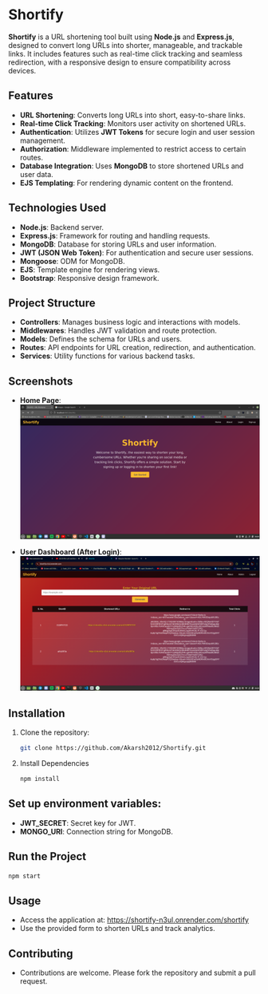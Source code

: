# Shortify

**Shortify** is a URL shortening tool built using **Node.js** and **Express.js**, designed to convert long URLs into shorter, manageable, and trackable links. It includes features such as real-time click tracking and seamless redirection, with a responsive design to ensure compatibility across devices.

## Features
- **URL Shortening**: Converts long URLs into short, easy-to-share links.
- **Real-time Click Tracking**: Monitors user activity on shortened URLs.
- **Authentication**: Utilizes **JWT Tokens** for secure login and user session management.
- **Authorization**: Middleware implemented to restrict access to certain routes.
- **Database Integration**: Uses **MongoDB** to store shortened URLs and user data.
- **EJS Templating**: For rendering dynamic content on the frontend.

## Technologies Used
- **Node.js**: Backend server.
- **Express.js**: Framework for routing and handling requests.
- **MongoDB**: Database for storing URLs and user information.
- **JWT (JSON Web Token)**: For authentication and secure user sessions.
- **Mongoose**: ODM for MongoDB.
- **EJS**: Template engine for rendering views.
- **Bootstrap**: Responsive design framework.
  
## Project Structure
- **Controllers**: Manages business logic and interactions with models.
- **Middlewares**: Handles JWT validation and route protection.
- **Models**: Defines the schema for URLs and users.
- **Routes**: API endpoints for URL creation, redirection, and authentication.
- **Services**: Utility functions for various backend tasks.

## Screenshots

- **Home Page**:  
  ![Home Page](./images/home_page.png)
  
- **User Dashboard (After Login)**:  
  ![User Dashboard](./images/user_dashboard.png)

## Installation

1. Clone the repository:
   ```bash
   git clone https://github.com/Akarsh2012/Shortify.git
2. Install Dependencies
   ```bash
   npm install
   ```
## Set up environment variables:
- **JWT_SECRET**: Secret key for JWT.
- **MONGO_URI**: Connection string for MongoDB.

## Run the Project
   ```bash
   npm start
```
## Usage
- Access the application at: https://shortify-n3ul.onrender.com/shortify
- Use the provided form to shorten URLs and track analytics.
## Contributing
- Contributions are welcome. Please fork the repository and submit a pull request.
   
